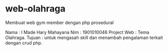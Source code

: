 # web-olahraga
Membuat web gym member dengan php prosedural

Nama : I Made Hary Mahayana
Nim : 1901010046
Project Web : Tema Olahraga.
Tujuan : untuk mengasah skill dan menambah pengalaman terkait dengan crud php.
